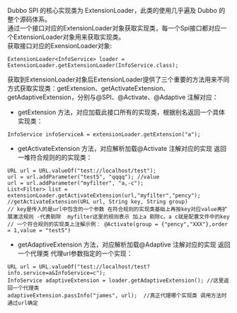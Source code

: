 Dubbo SPI 的核心实现类为 ExtensionLoader，此类的使用几乎遍及 Dubbo 的整个源码体系。   
通过一个接口对应的ExtensionLoader对象获取实现类，每一个Spi接口都对应一个ExtensionLoader对象用来获取实现类。  
获取接口对应的ExensionLoader对象:  
```
ExtensionLoader<InfoService> loader = ExtensionLoader.getExtensionLoader(InfoService.class);
```  
获取到ExtensionLoader对象后ExtensionLoader提供了三个重要的方法用来不同方式获取实现类：getExtension、getActivateExtension、getAdaptiveExtension，分别与@SPI、@Activate、@Adaptive 注解对应：   
- getExtension 方法，对应加载此接口所有的实现类，根据别名返回一个具体实现类：  
```
InfoService infoServiceA = extensionLoader.getExtension("a"); 
```

- getActivateExtension 方法，对应解析加载@Activate 注解对应的实现  返回一堆符合规则的的实现类：  

```
URL url = URL.valueOf("test://localhost/test");
url = url.addParameter("test5", "qqqq"); //value
url = url.addParameter("myfilter", "a,-c");
List<Filter> list = extensionLoader.getActivateExtension(url,"myfilter","pency");
//getActivateExtension(URL url, String key, String group) 
// key是传入的是url中包含的一个参数 在符合规则的实现类基础上再按key对应value再扩展激活规则 -代表剔除  myfilter这里的规则表示 加上a 剔除c。a c就是配置文件中的key
// 一个符合规则的实现类上注解示例： @Activate(group = {"pency","XXX"},order = 1,value = "test5")
```  
    
- getAdaptiveExtension 方法，对应解析加载@Adaptive 注解对应的实现  返回一个代理类 代理url参数指定的一个实现：

```
URL url = URL.valueOf("test://localhost/test?info.service=a&InfoService=c");
InfoService adaptiveExtension = loader.getAdaptiveExtension(); //这里返回一个代理类
adaptiveExtension.passInfo("james", url);  //真正代理哪个实现类 调用方法时通过url确定
```



















 








